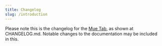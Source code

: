```yaml
---
title: Changelog
slug: /introduction
---
```


Please note this is the changelog for the [Mue Tab](https://github.com/mue/mue), as shown at CHANGELOG.md. Notable changes to the documentation may be included in this.